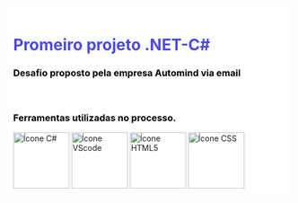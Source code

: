 # 

<div style="background-color: #ffffff; padding: 10px; border-radius: 5px;">
    <h1 style="color:rgb(76, 73, 231);">Promeiro projeto .NET-C#  </h1>
     <h3 style="color: #000000;"> Desafio proposto pela empresa Automind via email </h3>
  
</div>
<div style="background-color: #ffffff; padding: 10px; border-radius: 5px;">
    <h3 style="color: #000000;">Ferramentas utilizadas no processo.</h3>
    <img src="https://img.icons8.com/?size=100&id=mhwmyz1eu7T5&format=png&color=000000" alt="Ícone C#" style="width: 100px; height: auto;">
       <img src="https://img.icons8.com/?size=100&id=9OGIyU8hrxW5&format=png&color=000000" alt="Ícone VScode" style="width: 100px; height: auto;">
     <img src="https://img.icons8.com/?size=100&id=20909&format=png&color=000000" alt="Ícone HTML5" style="width: 100px; height: auto;">
    <img src="https://img.icons8.com/?size=100&id=21278&format=png&color=000000" alt="Ícone CSS" style="width: 100px; height: auto;">
   
</div>
